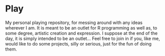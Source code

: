 Play
====

My personal playing repository, for messing around with any ideas wherever I am. It is meant to be an outlet for R programming as well as, to some degree, artistic creation and expression. I suppose at the end of the day, it is simply intended to be an outlet... Feel free to join in if you, like me, would like to do some projects, silly or serious, just for the fun of doing them.